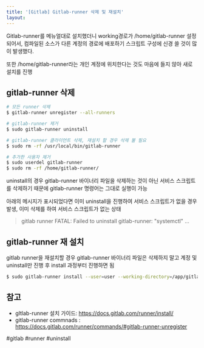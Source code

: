 ```yaml
---
title: '[Gitlab] Gitlab-runner 삭제 및 재설치'
layout: 
---
```


Gitlab-runner를 메뉴얼대로 설치했더니 working경로가 /home/gitlab-runner 설정되어서, 컴파일된 소스가 다른 계정의 경로에 배포하기 스크립트 구성에 신경 쓸 것이 많이 발생했다.

또한 /home/gitlab-runner라는 개인 계정에 위치한다는 것도 마음에 들지 않아 새로 설치를 진행

## gitlab-runner 삭제

```sh
# 모든 runner 삭제
$ gitlab-runner unregister --all-runners

# gitlab-runner 제거
$ sudo gitlab-runner uninstall

# gitlab-runner 클라이언트 삭제, 재설치 할 경우 삭제 불 필요
$ sudo rm -rf /usr/local/bin/gitlab-runner

# 추가한 사용자 제거
$ sudo userdel gitlab-runner
$ sudo rm -rf /home/gitlab-runner/
```

uninstall의 경우 gitlab-runner 바이너리 파일을 삭제하는 것이 아닌 서비스 스크립트를 삭제하기 때문에 gitlab-runner 명령어는 그대로 실행이 가능

아래의 메시지가 표시되었다면 이미 uninstall을 진행하여 서비스 스크립트가 없을 경우 발생, 이미 삭제를 하여 서비스 스크립트가 없는 상태
> gitlab runner FATAL: Failed to uninstall gitlab-runner: "systemctl" ...


## gitlab-runner 재 설치

gitlab runner을 재설치할 경우 gitlab-runner 바이너리 파일은 삭제하지 말고 계정 및 uninstall만 진행 후 install 과정부터 진행하면 됨

```sh
$ sudo gitlab-runner install --user=user --working-directory=/app/gitlab-runner
```

## 참고

* gltlab-runner 설치 가이드: https://docs.gitlab.com/runner/install/
* gitlab-runner commnads : https://docs.gitlab.com/runner/commands/#gitlab-runner-unregister

#gitlab #runner #uninstall